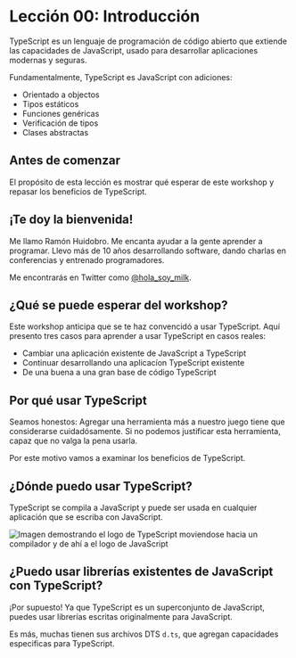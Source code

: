 # Lección 00: Introducción

TypeScript es un lenguaje de programación de código abierto que extiende las capacidades de JavaScript, usado para desarrollar aplicaciones modernas y seguras.

Fundamentalmente, TypeScript es JavaScript con adiciones:

- Orientado a objectos
- Tipos estáticos
- Funciones genéricas
- Verificación de tipos
- Clases abstractas

## Antes de comenzar

El propósito de esta lección es mostrar qué esperar de este workshop y repasar los beneficios de TypeScript.

## ¡Te doy la bienvenida!

Me llamo Ramón Huidobro. Me encanta ayudar a la gente aprender a programar. Llevo más de 10 años desarrollando software, dando charlas en conferencias y entrenado programadores.

Me encontrarás en Twitter como [@hola_soy_milk](https://twitter.com/hola_soy_milk).

## ¿Qué se puede esperar del workshop?

Este workshop anticipa que se te haz convencidó a usar TypeScript. Aquí presento tres casos para aprender a usar TypeScript en casos reales:

- Cambiar una aplicación existente de JavaScript a TypeScript
- Continuar desarrollando una aplicacíon TypeScript existente
- De una buena a una gran base de código TypeScript

## Por qué usar TypeScript

Seamos honestos: Agregar una herramienta más a nuestro juego tiene que considerarse cuidadósamente. Si no podemos justificar esta herramienta, capaz que no valga la pena usarla.

Por este motivo vamos a examinar los beneficios de TypeScript.

###

## ¿Dónde puedo usar TypeScript?

TypeScript se compila a JavaScript y puede ser usada en cualquier aplicación que se escriba con JavaScript.

![Imagen demostrando el logo de TypeScript moviendose hacia un compilador y de ahí a el logo de JavaScript](https://user-images.githubusercontent.com/656318/151954144-faa78375-20f1-4d49-b7d6-fd09e784d562.png)

## ¿Puedo usar librerías existentes de JavaScript con TypeScript?

¡Por supuesto! Ya que TypeScript es un superconjunto de JavaScript, puedes usar librerías escritas originalmente para JavaScript.

Es más, muchas tienen sus archivos DTS `d.ts`, que agregan capacidades especificas para TypeScript.
